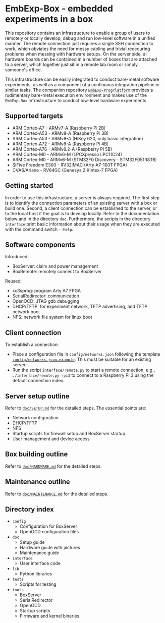 # EmbExp-Box - embedded experiments in a box
This repository contains an infrastructure to enable a group of users to remotely or locally develop, debug and run low-level software in a unified manner.
The remote connection just requires a single SSH connection to work, which obviates the need for messy cabling and trivial reoccuring problems when messing with hardware setups.
On the server side, all hardware boards can be contained in a number of boxes that are attached to a server, which together just sit in a remote lab room or simply someone's office.

This infrastructure can be easily integrated to conduct bare-metal software experiments, as well as a component of a continuous integration pipeline or similar tasks.
The companion repository [`EmbExp-ProgPlatform`](https://github.com/kth-step/EmbExp-ProgPlatform) provides a rudimentary bare-metal execution environment and makes use of the `EmbExp-Box` infrastructure to conduct low-level hardware experiments.


## Supported targets
- ARM Cortex-A7 - ARMv7-A (Raspberry Pi 2B)
- ARM Cortex-A53 - ARMv8-A (Raspberry Pi 3B)
- ARM Cortex-A53 - ARMv8-A (HiKey 620, only basic integration)
- ARM Cortex-A72 - ARMv8-A (Raspberry Pi 4B)
- ARM Cortex-A76 - ARMv8.2-A (Raspberry Pi 5B)
- ARM Cortex-M0 - ARMv6-M (LPCXpresso LPC11C24)
- ARM Cortex-M0 - ARMv6-M (STM32F0 Discovery - STM32F051R8T6)
- SiFive Freedom E300 - RV32IMAC (Arty A7-100T FPGA)
- CVA6/Ariane - RV64GC (Genesys 2 Kintex-7 FPGA)


## Getting started
In order to use this infrastructure, a server is always required.
The first step is to identify the connection parameters of an existing server with a box or build one.
Second, a client connection can be established to the server, or to the local host if the goal is to develop locally.
Refer to the documentation below and in the directory `doc`.
Furthermore, the scripts in the directory `interface` print basic information about their usage when they are executed with the command switch `--help`.


## Software components
Introduced:
- BoxServer: claim and power management
- BoxRemote: remotely connect to BoxServer

Reused:
- xc3sprog: program Arty A7 FPGA
- SerialRedirector: communication
- OpenOCD: JTAG gdb debugging
- DHCP/TFTP: for experiment network, TFTP advertising, and TFTP network boot
- NFS: network file system for linux boot


## Client connection
To establish a connection:
- Place a configuration file in `config/networks.json` following the template [`config/networks.json.example`](config/networks.json.example). This must be suitable for an existing server.
- Run the script `interface/remote.py` to start a remote connection, e.g., `./interface/remote.py rpi3` to connect to a Raspberry Pi 3 using the default connection index.


## Server setup outline
Refer to [`doc/SETUP.md`](doc/SETUP.md) for the detailed steps. The essential points are:
- Network configuration
- DHCP/TFTP
- NFS
- Startup scripts for firewall setup and BoxServer startup
- User management and device access


## Box building outline
Refer to [`doc/HARDWARE.md`](doc/HARDWARE.md) for the detailed steps.


## Maintenance outline
Refer to [`doc/MAINTENANCE.md`](doc/MAINTENANCE.md) for the detailed steps.


## Directory index
- `config`
  - Configuration for BoxServer
  - OpenOCD configuration files
- `doc`
  - Setup guide
  - Hardware guide with pictures
  - Maintenance guide
- `interface`
  - User interface code
- `lib`
  - Python libraries
- `tests`
  - Scripts for testing
- `tools`
  - BoxServer
  - SerialRedirector
  - OpenOCD
  - Startup scripts
  - Firmware and kernel binaries



